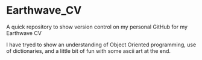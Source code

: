 # Earthwave_CV
A quick repository to show version control on my personal GitHub for my Earthwave CV

I have tryed to show an understanding of Object Oriented programming, use of dictionaries, and a little bit of fun with some ascii art at the end.
